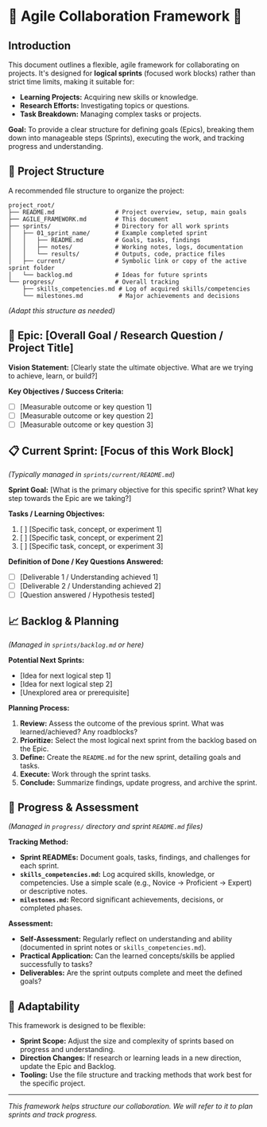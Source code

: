 # 🎯 Agile Collaboration Framework 🎯

## Introduction

This document outlines a flexible, agile framework for collaborating on projects. It's designed for **logical sprints** (focused work blocks) rather than strict time limits, making it suitable for:

- **Learning Projects:** Acquiring new skills or knowledge.
- **Research Efforts:** Investigating topics or questions.
- **Task Breakdown:** Managing complex tasks or projects.

**Goal:** To provide a clear structure for defining goals (Epics), breaking them down into manageable steps (Sprints), executing the work, and tracking progress and understanding.

## 📁 Project Structure

A recommended file structure to organize the project:

```
project_root/
├── README.md                 # Project overview, setup, main goals
├── AGILE_FRAMEWORK.md        # This document
├── sprints/                  # Directory for all work sprints
│   ├── 01_sprint_name/       # Example completed sprint
│   │   ├── README.md         # Goals, tasks, findings
│   │   ├── notes/            # Working notes, logs, documentation
│   │   └── results/          # Outputs, code, practice files
│   ├── current/              # Symbolic link or copy of the active sprint folder
│   └── backlog.md            # Ideas for future sprints
└── progress/                 # Overall tracking
    ├── skills_competencies.md # Log of acquired skills/competencies
    └── milestones.md          # Major achievements and decisions
```

_(Adapt this structure as needed)_

## 🎯 Epic: [Overall Goal / Research Question / Project Title]

**Vision Statement:**
[Clearly state the ultimate objective. What are we trying to achieve, learn, or build?]

**Key Objectives / Success Criteria:**

- [ ] [Measurable outcome or key question 1]
- [ ] [Measurable outcome or key question 2]
- [ ] [Measurable outcome or key question 3]

## 📋 Current Sprint: [Focus of this Work Block]

_(Typically managed in `sprints/current/README.md`)_

**Sprint Goal:**
[What is the primary objective for this specific sprint? What key step towards the Epic are we taking?]

**Tasks / Learning Objectives:**

1.  [ ] [Specific task, concept, or experiment 1]
2.  [ ] [Specific task, concept, or experiment 2]
3.  [ ] [Specific task, concept, or experiment 3]

**Definition of Done / Key Questions Answered:**

- [ ] [Deliverable 1 / Understanding achieved 1]
- [ ] [Deliverable 2 / Understanding achieved 2]
- [ ] [Question answered / Hypothesis tested]

## 📈 Backlog & Planning

_(Managed in `sprints/backlog.md` or here)_

**Potential Next Sprints:**

- [Idea for next logical step 1]
- [Idea for next logical step 2]
- [Unexplored area or prerequisite]

**Planning Process:**

1.  **Review:** Assess the outcome of the previous sprint. What was learned/achieved? Any roadblocks?
2.  **Prioritize:** Select the most logical next sprint from the backlog based on the Epic.
3.  **Define:** Create the `README.md` for the new sprint, detailing goals and tasks.
4.  **Execute:** Work through the sprint tasks.
5.  **Conclude:** Summarize findings, update progress, and archive the sprint.

## 📝 Progress & Assessment

_(Managed in `progress/` directory and sprint `README.md` files)_

**Tracking Method:**

- **Sprint READMEs:** Document goals, tasks, findings, and challenges for each sprint.
- **`skills_competencies.md`:** Log acquired skills, knowledge, or competencies. Use a simple scale (e.g., Novice -> Proficient -> Expert) or descriptive notes.
- **`milestones.md`:** Record significant achievements, decisions, or completed phases.

**Assessment:**

- **Self-Assessment:** Regularly reflect on understanding and ability (documented in sprint notes or `skills_competencies.md`).
- **Practical Application:** Can the learned concepts/skills be applied successfully to tasks?
- **Deliverables:** Are the sprint outputs complete and meet the defined goals?

## 🔄 Adaptability

This framework is designed to be flexible:

- **Sprint Scope:** Adjust the size and complexity of sprints based on progress and understanding.
- **Direction Changes:** If research or learning leads in a new direction, update the Epic and Backlog.
- **Tooling:** Use the file structure and tracking methods that work best for the specific project.

---

_This framework helps structure our collaboration. We will refer to it to plan sprints and track progress._
